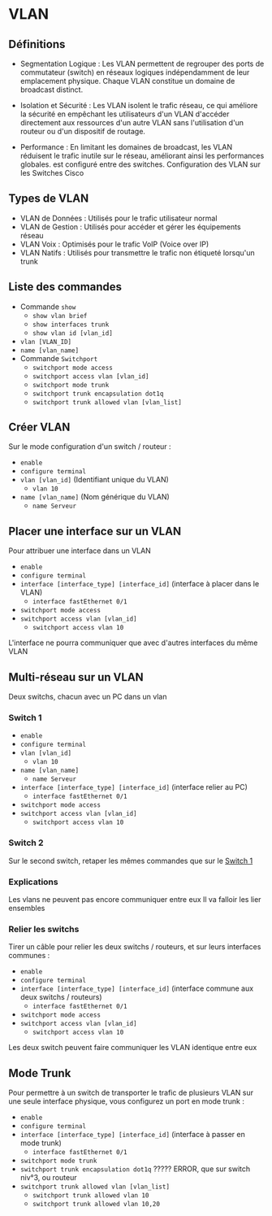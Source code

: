 # VLAN
## Définitions
-	Segmentation Logique : Les VLAN permettent de regrouper des ports de commutateur (switch) en réseaux logiques indépendamment de leur emplacement physique. Chaque VLAN constitue un domaine de broadcast distinct.

-	Isolation et Sécurité : Les VLAN isolent le trafic réseau, ce qui améliore la sécurité en empêchant les utilisateurs d'un VLAN d'accéder directement aux ressources d'un autre VLAN sans l'utilisation d'un routeur ou d'un dispositif de routage.

-	Performance : En limitant les domaines de broadcast, les VLAN réduisent le trafic inutile sur le réseau, améliorant ainsi les performances globales.
est configuré entre des switches.
Configuration des VLAN sur les Switches Cisco

## Types de VLAN
-	VLAN de Données : Utilisés pour le trafic utilisateur normal
-	VLAN de Gestion : Utilisés pour accéder et gérer les équipements réseau
-	VLAN Voix : Optimisés pour le trafic VoIP (Voice over IP)
-	VLAN Natifs : Utilisés pour transmettre le trafic non étiqueté lorsqu'un trunk

## Liste des commandes
- Commande `show`
  - `show vlan brief`
  - `show interfaces trunk`
  - `show vlan id [vlan_id]`
- `vlan [VLAN_ID]`
- `name [vlan_name]`
- Commande `Switchport`
  - `switchport mode access`
  - `switchport access vlan [vlan_id]`
  - `switchport mode trunk`
  - `switchport trunk encapsulation dot1q`
  - `switchport trunk allowed vlan [vlan_list]`

## Créer VLAN
Sur le mode configuration d'un switch / routeur :
- `enable`
- `configure terminal`
- `vlan [vlan_id]` (Identifiant unique du VLAN)
  - `vlan 10`
- `name [vlan_name]` (Nom générique du VLAN)
  - `name Serveur`

## Placer une interface sur un VLAN
Pour attribuer une interface dans un VLAN
- `enable`
- `configure terminal`
- `interface [interface_type] [interface_id]` (interface à placer dans le VLAN)
  - `interface fastEthernet 0/1`
- `switchport mode access`
- `switchport access vlan [vlan_id]`
  - `switchport access vlan 10`

L'interface ne pourra communiquer que avec d'autres interfaces du même VLAN

## Multi-réseau sur un VLAN
Deux switchs, chacun avec un PC dans un vlan
### Switch 1
- `enable`
- `configure terminal`
- `vlan [vlan_id]`
  - `vlan 10`
- `name [vlan_name]`
  - `name Serveur`
- `interface [interface_type] [interface_id]` (interface relier au PC)
  - `interface fastEthernet 0/1`
- `switchport mode access`
- `switchport access vlan [vlan_id]`
  - `switchport access vlan 10`
  
### Switch 2
Sur le second switch, retaper les mêmes commandes que sur le [Switch 1](#Switch-1)
### Explications
Les vlans ne peuvent pas encore communiquer entre eux
Il va falloir les lier ensembles
### Relier les switchs
Tirer un câble pour relier les deux switchs / routeurs, et sur leurs interfaces communes :
- `enable`
- `configure terminal`
- `interface [interface_type] [interface_id]` (interface commune aux deux switchs / routeurs)
  - `interface fastEthernet 0/1`
- `switchport mode access`
- `switchport access vlan [vlan_id]`
  - `switchport access vlan 10`

Les deux switch peuvent faire communiquer les VLAN identique entre eux

## Mode Trunk
Pour permettre à un switch de transporter le trafic de plusieurs VLAN sur une seule interface physique, vous configurez un port en mode trunk :
- `enable`
- `configure terminal`
- `interface [interface_type] [interface_id]` (interface à passer en mode trunk)
  - `interface fastEthernet 0/1`
- `switchport mode trunk`
- `switchport trunk encapsulation dot1q`        ????? ERROR, que sur switch niv°3, ou routeur
- `switchport trunk allowed vlan [vlan_list]`
  - `switchport trunk allowed vlan 10`
  - `switchport trunk allowed vlan 10,20`